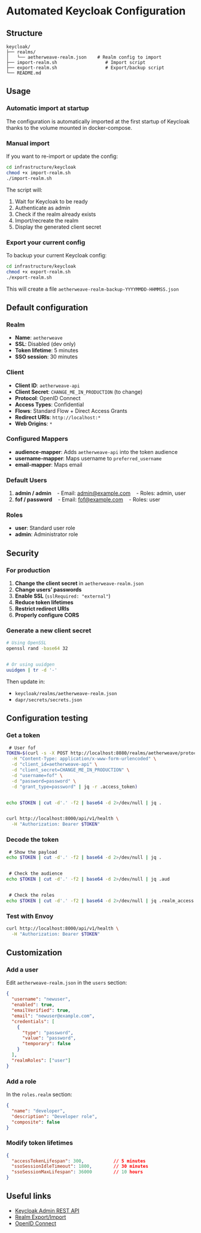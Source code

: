 # Automated Keycloak Configuration

## Structure

```
keycloak/
├── realms/
│   └── aetherweave-realm.json    # Realm config to import
├── import-realm.sh                  # Import script
├── export-realm.sh                  # Export/backup script
└── README.md
```


## Usage

### Automatic import at startup

The configuration is automatically imported at the first startup of Keycloak thanks to the volume mounted in docker-compose.

### Manual import

If you want to re-import or update the config:

```bash
cd infrastructure/keycloak
chmod +x import-realm.sh
./import-realm.sh
```

The script will:

1. Wait for Keycloak to be ready
2. Authenticate as admin
3. Check if the realm already exists
4. Import/recreate the realm
5. Display the generated client secret

### Export your current config

To backup your current Keycloak config:

```bash
cd infrastructure/keycloak
chmod +x export-realm.sh
./export-realm.sh
```

This will create a file `aetherweave-realm-backup-YYYYMMDD-HHMMSS.json`

## Default configuration

### Realm

- **Name**: `aetherweave`
- **SSL**: Disabled (dev only)
- **Token lifetime**: 5 minutes
- **SSO session**: 30 minutes


### Client

- **Client ID**: `aetherweave-api`
- **Client Secret**: `CHANGE_ME_IN_PRODUCTION` (to change)
- **Protocol**: OpenID Connect
- **Access Types**: Confidential
- **Flows**: Standard Flow + Direct Access Grants
- **Redirect URIs**: `http://localhost:*`
- **Web Origins**: `*`


### Configured Mappers

- **audience-mapper**: Adds `aetherweave-api` into the token audience
- **username-mapper**: Maps username to `preferred_username`
- **email-mapper**: Maps email


### Default Users

1. **admin / admin**
   - Email: [admin@example.com](mailto:admin@example.com)
   - Roles: admin, user
2. **fof / password**
   - Email: [fof@example.com](mailto:fof@example.com)
   - Roles: user

### Roles

- **user**: Standard user role
- **admin**: Administrator role


## Security

### For production

1. **Change the client secret** in `aetherweave-realm.json`
2. **Change users’ passwords**
3. **Enable SSL** (`sslRequired: "external"`)
4. **Reduce token lifetimes**
5. **Restrict redirect URIs**
6. **Properly configure CORS**

### Generate a new client secret

```bash
# Using OpenSSL
openssl rand -base64 32


# Or using uuidgen
uuidgen | tr -d '-'
```

Then update in:

- `keycloak/realms/aetherweave-realm.json`
- `dapr/secrets/secrets.json`


## Configuration testing

### Get a token

```bash
 # User fof
TOKEN=$(curl -s -X POST http://localhost:8080/realms/aetherweave/protocol/openid-connect/token \
  -H "Content-Type: application/x-www-form-urlencoded" \
  -d "client_id=aetherweave-api" \
  -d "client_secret=CHANGE_ME_IN_PRODUCTION" \
  -d "username=fof" \
  -d "password=password" \
  -d "grant_type=password" | jq -r .access_token)


echo $TOKEN | cut -d'.' -f2 | base64 -d 2>/dev/null | jq .


curl http://localhost:8000/api/v1/health \
  -H "Authorization: Bearer $TOKEN"
```


### Decode the token

```bash
 # Show the payload
echo $TOKEN | cut -d'.' -f2 | base64 -d 2>/dev/null | jq .


 # Check the audience
echo $TOKEN | cut -d'.' -f2 | base64 -d 2>/dev/null | jq .aud


 # Check the roles
echo $TOKEN | cut -d'.' -f2 | base64 -d 2>/dev/null | jq .realm_access.roles
```


### Test with Envoy

```bash
curl http://localhost:8000/api/v1/health \
  -H "Authorization: Bearer $TOKEN"
```


## Customization

### Add a user

Edit `aetherweave-realm.json` in the `users` section:

```json
{
  "username": "newuser",
  "enabled": true,
  "emailVerified": true,
  "email": "newuser@example.com",
  "credentials": [
    {
      "type": "password",
      "value": "password",
      "temporary": false
    }
  ],
  "realmRoles": ["user"]
}
```


### Add a role

In the `roles.realm` section:

```json
{
  "name": "developer",
  "description": "Developer role",
  "composite": false
}
```


### Modify token lifetimes

```json
{
  "accessTokenLifespan": 300,           // 5 minutes
  "ssoSessionIdleTimeout": 1800,        // 30 minutes
  "ssoSessionMaxLifespan": 36000        // 10 hours
}
```


## Useful links

- [Keycloak Admin REST API](https://www.keycloak.org/docs-api/latest/rest-api/)
- [Realm Export/Import](https://www.keycloak.org/server/importExport)
- [OpenID Connect](https://openid.net/connect/)


